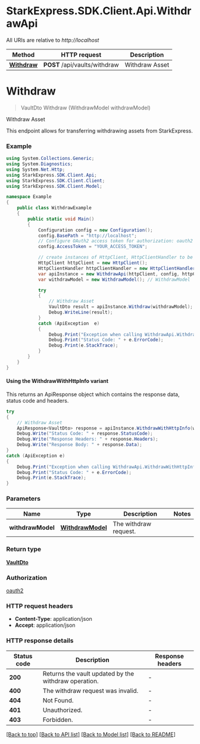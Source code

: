 # StarkExpress.SDK.Client.Api.WithdrawApi

All URIs are relative to *http://localhost*

| Method | HTTP request | Description |
|--------|--------------|-------------|
| [**Withdraw**](WithdrawApi.md#withdraw) | **POST** /api/vaults/withdraw | Withdraw Asset |

<a name="withdraw"></a>
# **Withdraw**
> VaultDto Withdraw (WithdrawModel withdrawModel)

Withdraw Asset

This endpoint allows for transferring withdrawing assets from StarkExpress.

### Example
```csharp
using System.Collections.Generic;
using System.Diagnostics;
using System.Net.Http;
using StarkExpress.SDK.Client.Api;
using StarkExpress.SDK.Client.Client;
using StarkExpress.SDK.Client.Model;

namespace Example
{
    public class WithdrawExample
    {
        public static void Main()
        {
            Configuration config = new Configuration();
            config.BasePath = "http://localhost";
            // Configure OAuth2 access token for authorization: oauth2
            config.AccessToken = "YOUR_ACCESS_TOKEN";

            // create instances of HttpClient, HttpClientHandler to be reused later with different Api classes
            HttpClient httpClient = new HttpClient();
            HttpClientHandler httpClientHandler = new HttpClientHandler();
            var apiInstance = new WithdrawApi(httpClient, config, httpClientHandler);
            var withdrawModel = new WithdrawModel(); // WithdrawModel | The withdraw request.

            try
            {
                // Withdraw Asset
                VaultDto result = apiInstance.Withdraw(withdrawModel);
                Debug.WriteLine(result);
            }
            catch (ApiException  e)
            {
                Debug.Print("Exception when calling WithdrawApi.Withdraw: " + e.Message);
                Debug.Print("Status Code: " + e.ErrorCode);
                Debug.Print(e.StackTrace);
            }
        }
    }
}
```

#### Using the WithdrawWithHttpInfo variant
This returns an ApiResponse object which contains the response data, status code and headers.

```csharp
try
{
    // Withdraw Asset
    ApiResponse<VaultDto> response = apiInstance.WithdrawWithHttpInfo(withdrawModel);
    Debug.Write("Status Code: " + response.StatusCode);
    Debug.Write("Response Headers: " + response.Headers);
    Debug.Write("Response Body: " + response.Data);
}
catch (ApiException e)
{
    Debug.Print("Exception when calling WithdrawApi.WithdrawWithHttpInfo: " + e.Message);
    Debug.Print("Status Code: " + e.ErrorCode);
    Debug.Print(e.StackTrace);
}
```

### Parameters

| Name | Type | Description | Notes |
|------|------|-------------|-------|
| **withdrawModel** | [**WithdrawModel**](WithdrawModel.md) | The withdraw request. |  |

### Return type

[**VaultDto**](VaultDto.md)

### Authorization

[oauth2](../README.md#oauth2)

### HTTP request headers

 - **Content-Type**: application/json
 - **Accept**: application/json


### HTTP response details
| Status code | Description | Response headers |
|-------------|-------------|------------------|
| **200** | Returns the vault updated by the withdraw operation. |  -  |
| **400** | The withdraw request was invalid. |  -  |
| **404** | Not Found. |  -  |
| **401** | Unauthorized. |  -  |
| **403** | Forbidden. |  -  |

[[Back to top]](#) [[Back to API list]](../README.md#documentation-for-api-endpoints) [[Back to Model list]](../README.md#documentation-for-models) [[Back to README]](../README.md)

